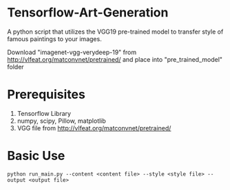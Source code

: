 # Tensorflow-Art-Generation

A python script that utilizes the VGG19 pre-trained model to transfer style of famous paintings to your images.

Download "imagenet-vgg-verydeep-19" from http://vlfeat.org/matconvnet/pretrained/ and place into "pre_trained_model" folder

# Prerequisites
1. Tensorflow Library
2. numpy, scipy, Pillow, matplotlib
3. VGG file from http://vlfeat.org/matconvnet/pretrained/

# Basic Use
```
python run_main.py --content <content file> --style <style file> --output <output file>
```



